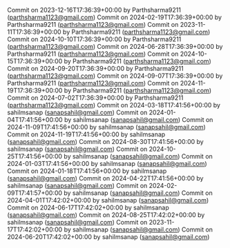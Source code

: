 Commit on 2023-12-16T17:36:39+00:00 by Parthsharma9211 (parthsharma1123@gmail.com)
Commit on 2024-02-19T17:36:39+00:00 by Parthsharma9211 (parthsharma1123@gmail.com)
Commit on 2023-11-11T17:36:39+00:00 by Parthsharma9211 (parthsharma1123@gmail.com)
Commit on 2024-10-10T17:36:39+00:00 by Parthsharma9211 (parthsharma1123@gmail.com)
Commit on 2024-06-28T17:36:39+00:00 by Parthsharma9211 (parthsharma1123@gmail.com)
Commit on 2024-10-15T17:36:39+00:00 by Parthsharma9211 (parthsharma1123@gmail.com)
Commit on 2024-09-20T17:36:39+00:00 by Parthsharma9211 (parthsharma1123@gmail.com)
Commit on 2024-09-07T17:36:39+00:00 by Parthsharma9211 (parthsharma1123@gmail.com)
Commit on 2024-11-19T17:36:39+00:00 by Parthsharma9211 (parthsharma1123@gmail.com)
Commit on 2024-07-02T17:36:39+00:00 by Parthsharma9211 (parthsharma1123@gmail.com)
Commit on 2024-03-18T17:41:56+00:00 by sahilmsanap (sanapsahil@gmail.com)
Commit on 2024-01-04T17:41:56+00:00 by sahilmsanap (sanapsahil@gmail.com)
Commit on 2024-11-09T17:41:56+00:00 by sahilmsanap (sanapsahil@gmail.com)
Commit on 2024-11-19T17:41:56+00:00 by sahilmsanap (sanapsahil@gmail.com)
Commit on 2024-08-30T17:41:56+00:00 by sahilmsanap (sanapsahil@gmail.com)
Commit on 2024-10-25T17:41:56+00:00 by sahilmsanap (sanapsahil@gmail.com)
Commit on 2024-01-03T17:41:56+00:00 by sahilmsanap (sanapsahil@gmail.com)
Commit on 2024-01-18T17:41:56+00:00 by sahilmsanap (sanapsahil@gmail.com)
Commit on 2024-04-22T17:41:56+00:00 by sahilmsanap (sanapsahil@gmail.com)
Commit on 2024-02-09T17:41:57+00:00 by sahilmsanap (sanapsahil@gmail.com)
Commit on 2024-04-01T17:42:02+00:00 by sahilmsanap (sanapsahil@gmail.com)
Commit on 2024-06-17T17:42:02+00:00 by sahilmsanap (sanapsahil@gmail.com)
Commit on 2024-08-25T17:42:02+00:00 by sahilmsanap (sanapsahil@gmail.com)
Commit on 2023-11-17T17:42:02+00:00 by sahilmsanap (sanapsahil@gmail.com)
Commit on 2024-06-20T17:42:02+00:00 by sahilmsanap (sanapsahil@gmail.com)
